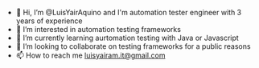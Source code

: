 - 👋 Hi, I’m @LuisYairAquino and I'm automation tester engineer with 3 years of experience
- 👀 I’m interested in automation testing frameworks
- 🌱 I’m currently learning aurtomation testing with Java or Javascript 
- 💞️ I’m looking to collaborate on testing frameworks for a public reasons
- 📫 How to reach me luisyairam.it@gmail.com

<!---
LuisYairAquino/LuisYairAquino is a ✨ special ✨ repository because its `README.md` (this file) appears on your GitHub profile.
You can click the Preview link to take a look at your changes.
--->
